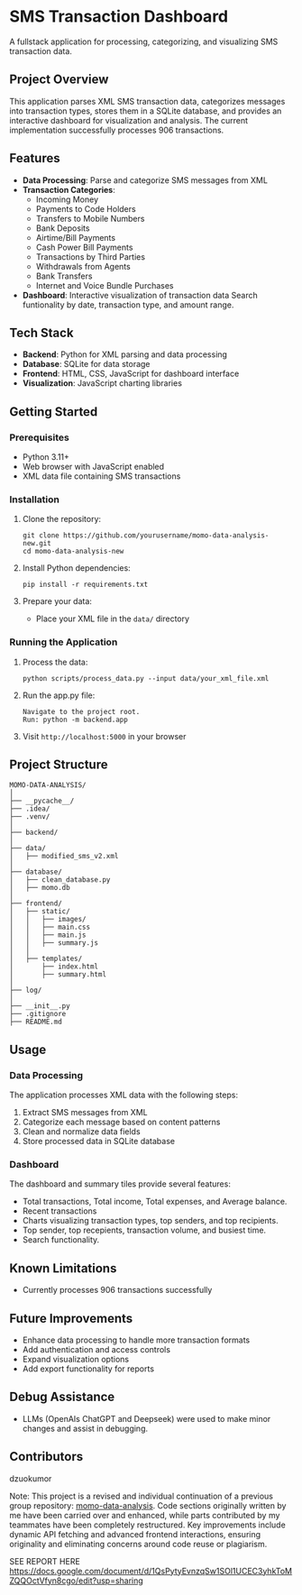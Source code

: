 # SMS Transaction Dashboard

A fullstack application for processing, categorizing, and visualizing SMS transaction data.

## Project Overview

This application parses XML SMS transaction data, categorizes messages into transaction types, stores them in a SQLite database, and provides an interactive dashboard for visualization and analysis. The current implementation successfully processes 906 transactions.

## Features

- **Data Processing**: Parse and categorize SMS messages from XML
- **Transaction Categories**:
  - Incoming Money
  - Payments to Code Holders
  - Transfers to Mobile Numbers
  - Bank Deposits
  - Airtime/Bill Payments
  - Cash Power Bill Payments
  - Transactions by Third Parties
  - Withdrawals from Agents
  - Bank Transfers
  - Internet and Voice Bundle Purchases
- **Dashboard**: Interactive visualization of transaction data
                 Search funtionality by date, transaction type, and amount range.

## Tech Stack

- **Backend**: Python for XML parsing and data processing
- **Database**: SQLite for data storage
- **Frontend**: HTML, CSS, JavaScript for dashboard interface
- **Visualization**: JavaScript charting libraries

## Getting Started

### Prerequisites

- Python 3.11+
- Web browser with JavaScript enabled
- XML data file containing SMS transactions

### Installation

1. Clone the repository:
   ```
   git clone https://github.com/yourusername/momo-data-analysis-new.git
   cd momo-data-analysis-new
   ```

2. Install Python dependencies:
   ```
   pip install -r requirements.txt
   ```

3. Prepare your data:
   - Place your XML file in the `data/` directory

### Running the Application

1. Process the data:
   ```
   python scripts/process_data.py --input data/your_xml_file.xml
   ```

2. Run the app.py file:
   ```
   Navigate to the project root.
   Run: python -m backend.app 
   ```

3. Visit `http://localhost:5000` in your browser

## Project Structure

```
MOMO-DATA-ANALYSIS/
│
├── __pycache__/
├── .idea/
├── .venv/
│
├── backend/
│
├── data/
│   ├── modified_sms_v2.xml
│
├── database/
│   ├── clean_database.py
│   ├── momo.db
│
├── frontend/
│   ├── static/
│   │   ├── images/
│   │   ├── main.css
│   │   ├── main.js
│   │   ├── summary.js
│   │
│   ├── templates/
│       ├── index.html
│       ├── summary.html
│
├── log/
│
├── __init__.py
├── .gitignore
├── README.md

```

## Usage

### Data Processing

The application processes XML data with the following steps:
1. Extract SMS messages from XML
2. Categorize each message based on content patterns
3. Clean and normalize data fields
4. Store processed data in SQLite database

### Dashboard

The dashboard and summary tiles provide several features:
- Total transactions, Total income, Total expenses, and Average balance.
- Recent transactions
- Charts visualizing transaction types, top senders, and top recipients.
- Top sender, top recepients, transaction volume, and busiest time.
- Search functionality.

## Known Limitations

- Currently processes 906 transactions successfully

## Future Improvements

- Enhance data processing to handle more transaction formats
- Add authentication and access controls
- Expand visualization options
- Add export functionality for reports

## Debug Assistance
- LLMs (OpenAIs ChatGPT and Deepseek) were used to make minor changes and assist in debugging.

## Contributors

dzuokumor

Note: This project is a revised and individual continuation of a previous group repository: [momo-data-analysis](https://github.com/dzuokumor/momo-data-analysis). Code sections originally written by me have been carried over and enhanced, while parts contributed by my teammates have been completely restructured. Key improvements include dynamic API fetching and advanced frontend interactions, ensuring originality and eliminating concerns around code reuse or plagiarism.

SEE REPORT HERE
https://docs.google.com/document/d/1QsPytyEvnzqSw1SOl1UCEC3yhkToMZQQOctVfyn8cgo/edit?usp=sharing
